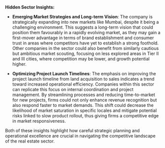 **Hidden Sector Insights:**

- **Emerging Market Strategies and Long-term Vision**: The company is strategically expanding into new markets like Mumbai, despite it being a challenging environment. This suggests a long-term vision that could position them favourably in a rapidly evolving market, as they may gain a first-mover advantage in terms of brand establishment and consumer trust in areas where competitors have yet to establish a strong foothold. Other companies in the sector could also benefit from similarly cautious but ambitious market scouting, focusing on less explored areas in Tier II and III cities, where competition may be lower, and growth potential higher.

- **Optimizing Project Launch Timelines**: The emphasis on improving the project launch timeline from land acquisition to sales indicates a trend toward increased operational efficiency. Companies within this sector can replicate this focus on internal coordination and project management. By streamlining processes and reducing time-to-market for new projects, firms could not only enhance revenue recognition but also respond faster to market demands. This shift could decrease the likelihood of market saturation in specific locales and mitigate potential risks linked to slow product rollout, thus giving firms a competitive edge in market responsiveness. 

Both of these insights highlight how careful strategic planning and operational excellence are crucial in navigating the competitive landscape of the real estate sector.